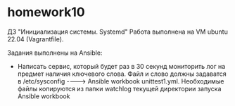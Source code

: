 # homework10
ДЗ  "Инициализация системы. Systemd"
Работа выполнена на VM ubuntu 22.04 (Vagrantfile).

Задания выполнены на Ansible:
- Написать сервис, который будет раз в 30 секунд мониторить лог на предмет наличия ключевого слова. Файл и слово должны задаватся в /etc/sysconfig ---->
Ansible workbook unittest1.yml. Необходимые файлы копируются из папки watchlog текущей директории запуска Ansible workbook

